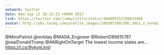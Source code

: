 ```yaml
---
network: twitter
date: Wed Sep 13 16:31:13 +0000 2017
link: https://twitter.com/jimmylittle/status/908005152786833408
avatar: http://pbs.twimg.com/profile_images/280307260/IMG_3651_2_normal.jpg
---
```


@MinnPatriot @mrblaq @MAGA_Engineer @RobertD89815787 @realDonaldTrump @AKRightOnTarget The lowest income states are… https://t.co/9vkynlJvsI
